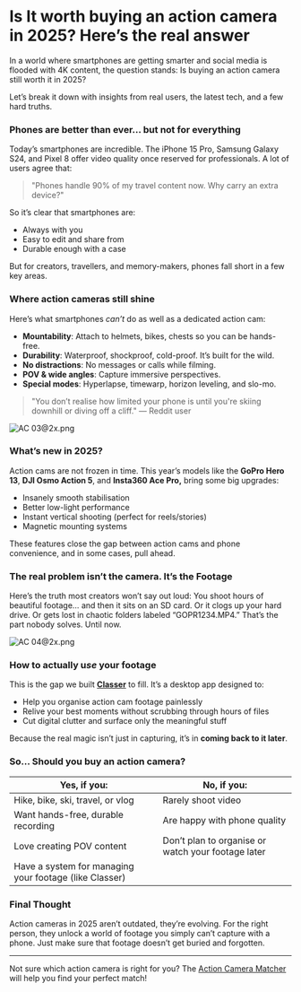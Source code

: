 # Is It worth buying an action camera in 2025? Here’s the real answer

In a world where smartphones are getting smarter and social media is flooded with 4K content, the question stands: Is buying an action camera still worth it in 2025?

Let’s break it down with insights from real users, the latest tech, and a few hard truths.

### Phones are better than ever… but not for everything

Today’s smartphones are incredible. The iPhone 15 Pro, Samsung Galaxy S24, and Pixel 8 offer video quality once reserved for professionals. A lot of users agree that:

> "Phones handle 90% of my travel content now. Why carry an extra device?"
> 

So it’s clear that smartphones are:

- Always with you
- Easy to edit and share from
- Durable enough with a case

But for creators, travellers, and memory-makers, phones fall short in a few key areas.

### Where action cameras still shine

Here’s what smartphones *can’t* do as well as a dedicated action cam:

- **Mountability**: Attach to helmets, bikes, chests so you can be hands-free.
- **Durability**: Waterproof, shockproof, cold-proof. It’s built for the wild.
- **No distractions**: No messages or calls while filming.
- **POV & wide angles**: Capture immersive perspectives.
- **Special modes**: Hyperlapse, timewarp, horizon leveling, and slo-mo.

> "You don’t realise how limited your phone is until you're skiing downhill or diving off a cliff." — Reddit user
> 

![AC 03@2x.png]({{image-path}}/AC_032x.png)

### What’s new in 2025?

Action cams are not frozen in time. This year’s models  like the **GoPro Hero 13**, **DJI Osmo Action 5**, and **Insta360 Ace Pro,** bring some big upgrades:

- Insanely smooth stabilisation
- Better low-light performance
- Instant vertical shooting (perfect for reels/stories)
- Magnetic mounting systems

These features close the gap between action cams and phone convenience, and in some cases, pull ahead.

### The real problem isn’t the camera. It’s the Footage

Here’s the truth most creators won’t say out loud: You shoot hours of beautiful footage… and then it sits on an SD card. Or it clogs up your hard drive. Or gets lost in chaotic folders labeled “GOPR1234.MP4.” That’s the part nobody solves. Until now.

![AC 04@2x.png]({{image-path}}/AC_042x.png)

### **How to actually u*se* your footage**

This is the gap we built [**Classer**](https://classer.app/) to fill. It’s a desktop app designed to:

- Help you organise action cam footage painlessly
- Relive your best moments without scrubbing through hours of files
- Cut digital clutter and surface only the meaningful stuff

Because the real magic isn’t just in capturing, it’s in **coming back to it later**.

### So… Should you buy an action camera?

| **Yes, if you:** | **No, if you:** |
| --- | --- |
| Hike, bike, ski, travel, or vlog | Rarely shoot video |
| Want hands-free, durable recording | Are happy with phone quality |
| Love creating POV content | Don’t plan to organise or watch your footage later |
| Have a system for managing your footage (like Classer) |  |

### Final Thought

Action cameras in 2025 aren’t outdated, they’re evolving. For the right person, they unlock a world of footage you simply can’t capture with a phone. Just make sure that footage doesn’t get buried and forgotten.

---

Not sure which action camera is right for you? The [Action Camera Matcher](https://classermedia.com/action-camera-matcher) will help you find your perfect match!